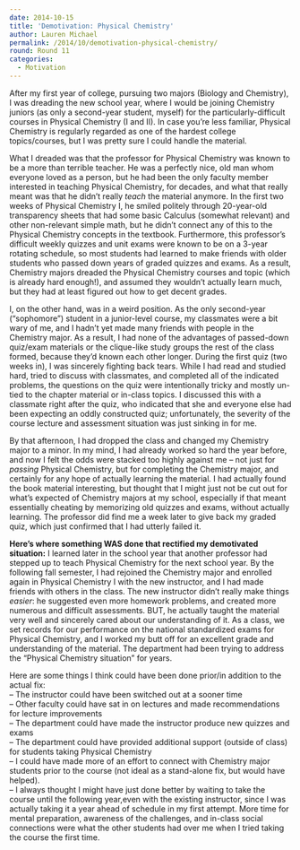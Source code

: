 ```yaml
---
date: 2014-10-15
title: 'Demotivation: Physical Chemistry'
author: Lauren Michael
permalink: /2014/10/demotivation-physical-chemistry/
round: Round 11
categories:
  - Motivation
---
```

After my first year of college, pursuing two majors (Biology and Chemistry), I was dreading the new school year, where I would be joining Chemistry juniors (as only a second-year student, myself) for the particularly-difficult courses in Physical Chemistry (I and II). In case you&#8217;re less familiar, Physical Chemistry is regularly regarded as one of the hardest college topics/courses, but I was pretty sure I could handle the material. 

What I dreaded was that the professor for Physical Chemistry was known to be a more than terrible teacher. He was a perfectly nice, old man whom everyone loved as a person, but he had been the only faculty member interested in teaching Physical Chemistry, for decades, and what that really meant was that he didn&#8217;t really *teach* the material anymore. In the first two weeks of Physical Chemistry I, he smiled politely through 20-year-old transparency sheets that had some basic Calculus (somewhat relevant) and other non-relevant simple math, but he didn&#8217;t connect any of this to the Physical Chemistry concepts in the textbook. Furthermore, this professor&#8217;s difficult weekly quizzes and unit exams were known to be on a 3-year rotating schedule, so most students had learned to make friends with older students who passed down years of graded quizzes and exams. As a result, Chemistry majors dreaded the Physical Chemistry courses and topic (which is already hard enough!), and assumed they wouldn&#8217;t actually learn much, but they had at least figured out how to get decent grades.

I, on the other hand, was in a weird position. As the only second-year (&#8220;sophomore&#8221;) student in a junior-level course, my classmates were a bit wary of me, and I hadn&#8217;t yet made many friends with people in the Chemistry major. As a result, I had none of the advantages of passed-down quiz/exam materials or the clique-like study groups the rest of the class formed, because they&#8217;d known each other longer. During the first quiz (two weeks in), I was sincerely fighting back tears. While I had read and studied hard, tried to discuss with classmates, and completed all of the indicated problems, the questions on the quiz were intentionally tricky and mostly un-tied to the chapter material or in-class topics. I discussed this with a classmate right after the quiz, who indicated that she and everyone else had been expecting an oddly constructed quiz; unfortunately, the severity of the course lecture and assessment situation was just sinking in for me.

By that afternoon, I had dropped the class and changed my Chemistry major to a minor. In my mind, I had already worked so hard the year before, and now I felt the odds were stacked too highly against me &#8211; not just for *passing* Physical Chemistry, but for completing the Chemistry major, and certainly for any hope of actually learning the material. I had actually found the book material interesting, but thought that I might just not be cut out for what&#8217;s expected of Chemistry majors at my school, especially if that meant essentially cheating by memorizing old quizzes and exams, without actually learning. The professor did find me a week later to give back my graded quiz, which just confirmed that I had utterly failed it. 

**Here&#8217;s where something WAS done that rectified my demotivated situation:** I learned later in the school year that another professor had stepped up to teach Physical Chemistry for the next school year. By the following fall semester, I had rejoined the Chemistry major and enrolled again in Physical Chemistry I with the new instructor, and I had made friends with others in the class. The new instructor didn&#8217;t really make things *easier*: he suggested even more homework problems, and created more numerous and difficult assessments. BUT, he actually taught the material very well and sincerely cared about our understanding of it. As a class, we set records for our performance on the national standardized exams for Physical Chemistry, and I worked my butt off for an excellent grade and understanding of the material. The department had been trying to address the &#8220;Physical Chemistry situation&#8221; for years.

Here are some things I think could have been done prior/in addition to the actual fix:  
&#8211; The instructor could have been switched out at a sooner time  
&#8211; Other faculty could have sat in on lectures and made recommendations for lecture improvements  
&#8211; The department could have made the instructor produce new quizzes and exams  
&#8211; The department could have provided additional support (outside of class) for students taking Physical Chemistry  
&#8211; I could have made more of an effort to connect with Chemistry major students prior to the course (not ideal as a stand-alone fix, but would have helped).  
&#8211; I always thought I might have just done better by waiting to take the course until the following year,even with the existing instructor, since I was actually taking it a year ahead of schedule in my first attempt. More time for mental preparation, awareness of the challenges, and in-class social connections were what the other students had over me when I tried taking the course the first time.
